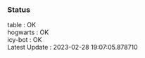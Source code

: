 ### Status


table : OK  
hogwarts : OK  
icy-bot : OK  
Latest Update : 2023-02-28 19:07:05.878710
